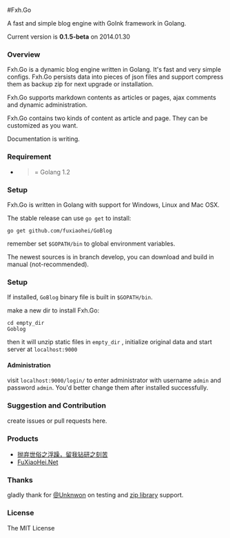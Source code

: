 #Fxh.Go

A fast and simple blog engine with GoInk framework in Golang.

Current version is **0.1.5-beta** on 2014.01.30

### Overview

Fxh.Go is a dynamic blog engine written in Golang. It's fast and very simple configs. Fxh.Go persists data into pieces of json files and support compress them as backup zip for next upgrade or installation.

Fxh.Go supports markdown contents as articles or pages, ajax comments and dynamic administration.

Fxh.Go contains two kinds of content as article and page. They can be customized as you want.

Documentation is writing.

### Requirement

* >= Golang 1.2

### Setup

Fxh.Go is written in Golang with support for Windows, Linux and Mac OSX.

The stable release can use `go get` to install:

    go get github.com/fuxiaohei/GoBlog

remember set `$GOPATH/bin` to global environment variables.

The newest sources is in branch develop, you can download and build in manual (not-recommended).

### Setup

If installed, `GoBlog` binary file is built in `$GOPATH/bin`.

make a new dir to install Fxh.Go:

    cd empty_dir
    Goblog

then it will unzip static files in `empty_dir` , initialize original data and start server at `localhost:9000`

#### Administration

visit `localhost:9000/login/` to enter administrator with username `admin` and password `admin`. You'd better change them after installed successfully.

### Suggestion and Contribution

create issues or pull requests here.

### Products

* [抛弃世俗之浮躁，留我钻研之刻苦](http://wuwen.org)
* [FuXiaoHei.Net](http://fuxiaohei.net)

### Thanks

gladly thank for [@Unknwon](https://github.com/Unknwon) on testing and [zip library](https://github.com/Unknwon/cae) support.

### License

The MIT License

